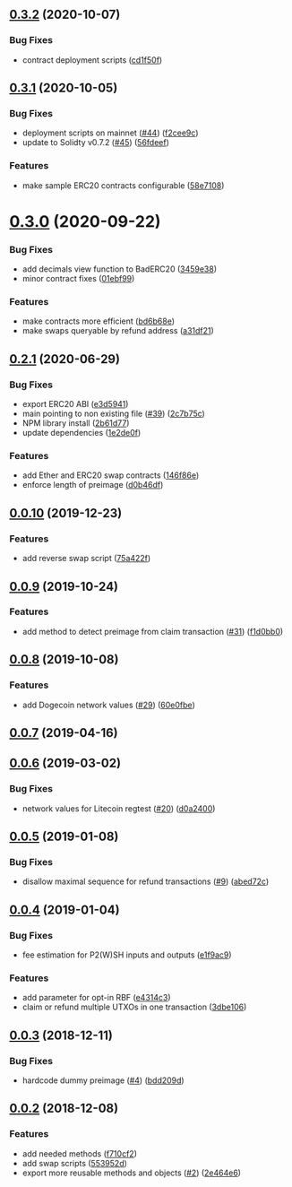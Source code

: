 ## [0.3.2](https://github.com/BoltzExchange/boltz-core/compare/v0.3.1...v0.3.2) (2020-10-07)


### Bug Fixes

* contract deployment scripts ([cd1f50f](https://github.com/BoltzExchange/boltz-core/commit/cd1f50fe2ecd741c294f83203e0d539456f41cdd))



## [0.3.1](https://github.com/BoltzExchange/boltz-core/compare/v0.3.0...v0.3.1) (2020-10-05)


### Bug Fixes

* deployment scripts on mainnet ([#44](https://github.com/BoltzExchange/boltz-core/issues/44)) ([f2cee9c](https://github.com/BoltzExchange/boltz-core/commit/f2cee9cb166e4a87ab08ca2c5bbcfb788936614c))
* update to Solidty v0.7.2 ([#45](https://github.com/BoltzExchange/boltz-core/issues/45)) ([56fdeef](https://github.com/BoltzExchange/boltz-core/commit/56fdeef1b444d2c739a6adf9e4862bcf86b6deb2))


### Features

* make sample ERC20 contracts configurable ([58e7108](https://github.com/BoltzExchange/boltz-core/commit/58e7108d7b528d92059ba3151164e4b1b15d8b07))



# [0.3.0](https://github.com/BoltzExchange/boltz-core/compare/v0.2.1...v0.3.0) (2020-09-22)


### Bug Fixes

* add decimals view function to BadERC20 ([3459e38](https://github.com/BoltzExchange/boltz-core/commit/3459e38c53576831ecfbe7e2b2ae5527410f8a57))
* minor contract fixes ([01ebf99](https://github.com/BoltzExchange/boltz-core/commit/01ebf9916c85a787101e92eec376e4be8bce38c2))


### Features

* make contracts more efficient ([bd6b68e](https://github.com/BoltzExchange/boltz-core/commit/bd6b68ebeafcc7b254fe49753ec4cde2c3bbd12f))
* make swaps queryable by refund address ([a31df21](https://github.com/BoltzExchange/boltz-core/commit/a31df21ede1e0e4aa0be240a89c1e378521de47b))



## [0.2.1](https://github.com/BoltzExchange/boltz-core/compare/v0.2.0...v0.2.1) (2020-06-29)


### Bug Fixes

* export ERC20 ABI ([e3d5941](https://github.com/BoltzExchange/boltz-core/commit/e3d59411f56a10a819131fe621b98ec38d1dae75))
* main pointing to non existing file ([#39](https://github.com/BoltzExchange/boltz-core/issues/39)) ([2c7b75c](https://github.com/BoltzExchange/boltz-core/commit/2c7b75cdf1f66ed4def1c3e987257342a2bc35f5))
* NPM library install ([2b61d77](https://github.com/BoltzExchange/boltz-core/commit/2b61d77d8783bea1d7914989f5335a3edbeb5633))
* update dependencies ([1e2de0f](https://github.com/BoltzExchange/boltz-core/commit/1e2de0f2bc3d50e84566786dfcb53d444f5f4166))


### Features

* add Ether and ERC20 swap contracts ([146f86e](https://github.com/BoltzExchange/boltz-core/commit/146f86eec989e36e558700107f481c12bcf43782))
* enforce length of preimage ([d0b46df](https://github.com/BoltzExchange/boltz-core/commit/d0b46df76c2f4660d882f3128d05ee8d26732d53))



## [0.0.10](https://github.com/BoltzExchange/boltz-core/compare/v0.0.9...v0.0.10) (2019-12-23)


### Features

* add reverse swap script ([75a422f](https://github.com/BoltzExchange/boltz-core/commit/75a422f65e41c85c3695f4944fcbc74e7ee71c94))



## [0.0.9](https://github.com/BoltzExchange/boltz-core/compare/v0.0.8...v0.0.9) (2019-10-24)


### Features

* add method to detect preimage from claim transaction ([#31](https://github.com/BoltzExchange/boltz-core/issues/31)) ([f1d0bb0](https://github.com/BoltzExchange/boltz-core/commit/f1d0bb0cdb005e8e06c803e82cbc40d190c0d171))



## [0.0.8](https://github.com/BoltzExchange/boltz-core/compare/v0.0.7...v0.0.8) (2019-10-08)


### Features

* add Dogecoin network values ([#29](https://github.com/BoltzExchange/boltz-core/issues/29)) ([60e0fbe](https://github.com/BoltzExchange/boltz-core/commit/60e0fbebc425de9389d26c36f4a24f36c730eff9))



## [0.0.7](https://github.com/BoltzExchange/boltz-core/compare/v0.0.6...v0.0.7) (2019-04-16)



## [0.0.6](https://github.com/BoltzExchange/boltz-core/compare/v0.0.5...v0.0.6) (2019-03-02)


### Bug Fixes

* network values for Litecoin regtest ([#20](https://github.com/BoltzExchange/boltz-core/issues/20)) ([d0a2400](https://github.com/BoltzExchange/boltz-core/commit/d0a2400c4d3b3daca3b41295f6a0a7647542ab98))



## [0.0.5](https://github.com/BoltzExchange/boltz-core/compare/v0.0.4...v0.0.5) (2019-01-08)


### Bug Fixes

* disallow maximal sequence for refund transactions ([#9](https://github.com/BoltzExchange/boltz-core/issues/9)) ([abed72c](https://github.com/BoltzExchange/boltz-core/commit/abed72c3a849c47de92c14bf106452d4e37c583a))



## [0.0.4](https://github.com/BoltzExchange/boltz-core/compare/v0.0.3...v0.0.4) (2019-01-04)


### Bug Fixes

* fee estimation for P2(W)SH inputs and outputs ([e1f9ac9](https://github.com/BoltzExchange/boltz-core/commit/e1f9ac9b5d9be7f87879abb54de1484b63e11afb))


### Features

* add parameter for opt-in RBF ([e4314c3](https://github.com/BoltzExchange/boltz-core/commit/e4314c33bae6b16c89fb08bd32a09dc8f826d771))
* claim or refund multiple UTXOs in one transaction ([3dbe106](https://github.com/BoltzExchange/boltz-core/commit/3dbe106efa89fa09f463489aa97877129028c256))



## [0.0.3](https://github.com/BoltzExchange/boltz-core/compare/v0.0.2...v0.0.3) (2018-12-11)


### Bug Fixes

* hardcode dummy preimage ([#4](https://github.com/BoltzExchange/boltz-core/issues/4)) ([bdd209d](https://github.com/BoltzExchange/boltz-core/commit/bdd209d5061ab0291abb2110c771900cc79309c7))



## [0.0.2](https://github.com/BoltzExchange/boltz-core/compare/v0.0.1...v0.0.2) (2018-12-08)


### Features

* add needed methods ([f710cf2](https://github.com/BoltzExchange/boltz-core/commit/f710cf21e17883b982d72d19224650e11c27f3be))
* add swap scripts ([553952d](https://github.com/BoltzExchange/boltz-core/commit/553952da95cb3ae733000ede594510aec12b7737))
* export more reusable methods and objects ([#2](https://github.com/BoltzExchange/boltz-core/issues/2)) ([2e464e6](https://github.com/BoltzExchange/boltz-core/commit/2e464e64746f686e09c2f097756d8b7437f3969a))



